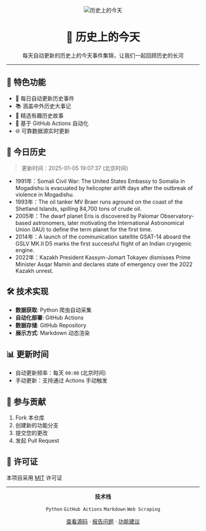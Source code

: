 <div align="center">

![历史上的今天](https://pink-keen-python-404.mypinata.cloud/ipfs/bafkreifnpxdvcusz54h52gz3zqrtftsnm4ec3ybvdoeffikxnrunj3j3bq)

# 📅 历史上的今天


每天自动更新的历史上的今天事件集锦，让我们一起回顾历史的长河

</div>

---

## 🌟 特色功能

- 🔄 每日自动更新历史事件
- 📚 涵盖中外历史大事记
- 🎯 精选有趣历史故事
- 🤖 基于 GitHub Actions 自动化
- 🌐 可靠数据源实时更新

## 📖 今日历史
> 更新时间：2025-01-05 19:07:37 (北京时间)

- 1991年：Somali Civil War: The United States Embassy to Somalia in Mogadishu is evacuated by helicopter airlift days after the outbreak of violence in Mogadishu.
- 1993年：The oil tanker MV Braer runs aground on the coast of the Shetland Islands, spilling 84,700 tons of crude oil.
- 2005年：The dwarf planet Eris is discovered by Palomar Observatory-based astronomers, later motivating the International Astronomical Union (IAU) to define the term planet for the first time.
- 2014年：A launch of the communication satellite GSAT-14 aboard the GSLV MK.II D5 marks the first successful flight of an Indian cryogenic engine.
- 2022年：Kazakh President Kassym-Jomart Tokayev dismisses Prime Minister Asqar Mamin and declares state of emergency over the 2022 Kazakh unrest.

## 🛠️ 技术实现

- **数据获取**: Python 爬虫自动采集
- **自动化部署**: GitHub Actions
- **数据存储**: GitHub Repository
- **展示方式**: Markdown 动态渲染

## 📊 更新时间

- 自动更新频率：每天 `00:00` (北京时间)
- 手动更新：支持通过 Actions 手动触发

## 🤝 参与贡献

1. Fork 本仓库
2. 创建新的功能分支
3. 提交您的更改
4. 发起 Pull Request

## 📜 许可证

本项目采用 [MIT](LICENSE) 许可证

---

<div align="center">

**技术栈** 

`Python` `GitHub Actions` `Markdown` `Web Scraping`

[查看源码](https://github.com/Kelin0x/OnThisDay) · [报告问题](https://github.com/Kelin0x/OnThisDay/issues) · [功能建议](https://github.com/Kelin0x/OnThisDay/issues)


</div>